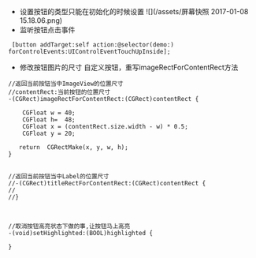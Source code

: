 - 设置按钮的类型只能在初始化的时候设置
![](/assets/屏幕快照 2017-01-08 15.18.06.png)
- 监听按钮点击事件

```obj
 [button addTarget:self action:@selector(demo:) forControlEvents:UIControlEventTouchUpInside];

```

-  修改按钮图片的尺寸
自定义按钮，重写imageRectForContentRect方法

```
//返回当前按钮当中ImageView的位置尺寸
//contentRect:当前按钮的位置尺寸
-(CGRect)imageRectForContentRect:(CGRect)contentRect {
    
    CGFloat w = 40;
    CGFloat h=  48;
    CGFloat x = (contentRect.size.width - w) * 0.5;
    CGFloat y = 20;
   
   return  CGRectMake(x, y, w, h);
}


//返回当前按钮当中Label的位置尺寸
//-(CGRect)titleRectForContentRect:(CGRect)contentRect {
//
//}



//取消按钮高亮状态下做的事,让按钮马上高亮
-(void)setHighlighted:(BOOL)highlighted {
    
}

```